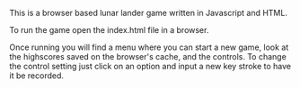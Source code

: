 This is a browser based lunar lander game written in Javascript and HTML.

To run the game open the index.html file in a browser.

Once running you will find a menu where you can start a new game, look at the highscores saved on the browser's cache, and the controls.
To change the control setting just click on an option and input a new key stroke to have it be recorded.
